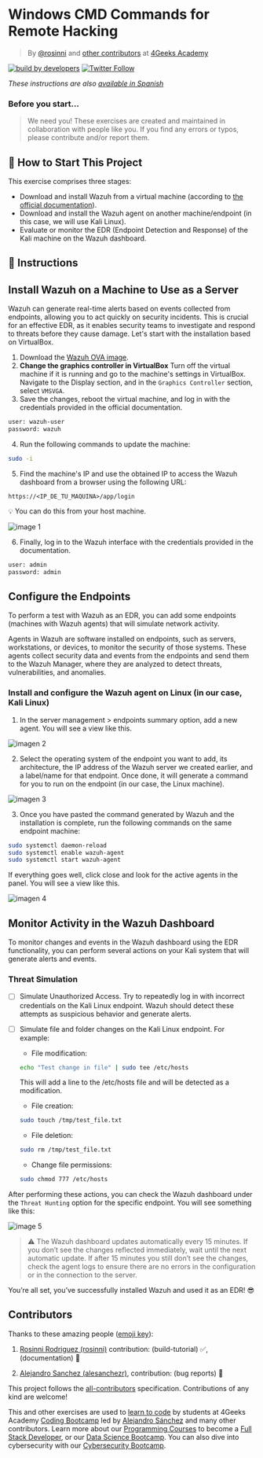 # Windows CMD Commands for Remote Hacking
<!-- hide -->

> By [@rosinni](https://github.com/rosinni) and [other contributors](https://github.com/breatheco-de/commands-for-remote-hacking/graphs/contributors) at [4Geeks Academy](https://4geeksacademy.co/)

[![build by developers](https://img.shields.io/badge/build_by-Developers-blue)](https://4geeks.com)
[![Twitter Follow](https://img.shields.io/twitter/follow/4geeksacademy?style=social&logo=twitter)](https://twitter.com/4geeksacademy)

*These instructions are also [available in Spanish](https://github.com/breatheco-de/commands-for-remote-hacking/blob/main/README.es.md)*
<!-- endhide -->

### Before you start...

> We need you! These exercises are created and maintained in collaboration with people like you. If you find any errors or typos, please contribute and/or report them.

## 🌱 How to Start This Project

This exercise comprises three stages:

- Download and install Wazuh from a virtual machine (according to [the official documentation](https://documentation.wazuh.com/current/index.html)).
- Download and install the Wazuh agent on another machine/endpoint (in this case, we will use Kali Linux).
- Evaluate or monitor the EDR (Endpoint Detection and Response) of the Kali machine on the Wazuh dashboard.

## 📝 Instructions

## Install Wazuh on a Machine to Use as a Server

Wazuh can generate real-time alerts based on events collected from endpoints, allowing you to act quickly on security incidents. This is crucial for an effective EDR, as it enables security teams to investigate and respond to threats before they cause damage. Let's start with the installation based on VirtualBox.

1. Download the [Wazuh OVA image](https://documentation.wazuh.com/current/deployment-options/virtual-machine/virtual-machine.html#access-the-wazuh-dashboard).
2. **Change the graphics controller in VirtualBox** Turn off the virtual machine if it is running and go to the machine's settings in VirtualBox. Navigate to the Display section, and in the `Graphics Controller` section, select `VMSVGA`.
3. Save the changes, reboot the virtual machine, and log in with the credentials provided in the official documentation.

```bash
user: wazuh-user
password: wazuh
```

4. Run the following commands to update the machine:

```bash
sudo -i
```

5. Find the machine's IP and use the obtained IP to access the Wazuh dashboard from a browser using the following URL:

```url
https://<IP_DE_TU_MAQUINA>/app/login
```

💡 You can do this from your host machine.

![image 1](assets/wazuh-login.png)

6. Finally, log in to the Wazuh interface with the credentials provided in the documentation.

```bash
user: admin
password: admin
```

## Configure the Endpoints

To perform a test with Wazuh as an EDR, you can add some endpoints (machines with Wazuh agents) that will simulate network activity.

Agents in Wazuh are software installed on endpoints, such as servers, workstations, or devices, to monitor the security of those systems. These agents collect security data and events from the endpoints and send them to the Wazuh Manager, where they are analyzed to detect threats, vulnerabilities, and anomalies.

### Install and configure the Wazuh agent on Linux (in our case, Kali Linux)

1. In the server management > endpoints summary option, add a new agent. You will see a view like this.

![imagen 2](./assets/deploy-agents.png)

2. Select the operating system of the endpoint you want to add, its architecture, the IP address of the Wazuh server we created earlier, and a label/name for that endpoint. Once done, it will generate a command for you to run on the endpoint (in our case, the Linux machine).

![imagen 3](assets/command-install-wazuh-agent.png)

3. Once you have pasted the command generated by Wazuh and the installation is complete, run the following commands on the same endpoint machine:

```bash
sudo systemctl daemon-reload
sudo systemctl enable wazuh-agent
sudo systemctl start wazuh-agent
```

If everything goes well, click close and look for the active agents in the panel. You will see a view like this.

![imagen 4](./assets/active-agent.png)

## Monitor Activity in the Wazuh Dashboard

To monitor changes and events in the Wazuh dashboard using the EDR functionality, you can perform several actions on your Kali system that will generate alerts and events.

### Threat Simulation

- [ ] Simulate Unauthorized Access. Try to repeatedly log in with incorrect credentials on the Kali Linux endpoint. Wazuh should detect these attempts as suspicious behavior and generate alerts.

- [ ] Simulate file and folder changes on the Kali Linux endpoint. For example:

    - File modification:

    ```bash
    echo "Test change in file" | sudo tee /etc/hosts
    ```
    This will add a line to the /etc/hosts file and will be detected as a modification.

    - File creation:

    ```bash
    sudo touch /tmp/test_file.txt
    ```

    - File deletion:

    ```bash
    sudo rm /tmp/test_file.txt
    ```

    - Change file permissions:

    ```bash
    sudo chmod 777 /etc/hosts
    ```

After performing these actions, you can check the Wazuh dashboard under the `Threat Hunting` option for the specific endpoint. You will see something like this:

![image 5](./assets/monitoring-events.png)

> ⚠ The Wazuh dashboard updates automatically every 15 minutes. If you don’t see the changes reflected immediately, wait until the next automatic update. If after 15 minutes you still don’t see the changes, check the agent logs to ensure there are no errors in the configuration or in the connection to the server.

You’re all set, you’ve successfully installed Wazuh and used it as an EDR! 😎

## Contributors

Thanks to these amazing people ([emoji key](https://github.com/kentcdodds/all-contributors#emoji-key)):

1. [Rosinni Rodriguez (rosinni)](https://github.com/rosinni) contribution: (build-tutorial) ✅, (documentation) 📖
  
2. [Alejandro Sanchez (alesanchezr)](https://github.com/alesanchezr), contribution: (bug reports) 🐛

This project follows the [all-contributors](https://github.com/kentcdodds/all-contributors) specification. Contributions of any kind are welcome!

This and other exercises are used to [learn to code](https://4geeksacademy.com/us/learn-to-code) by students at 4Geeks Academy [Coding Bootcamp](https://4geeksacademy.com/us/coding-bootcamp) led by [Alejandro Sánchez](https://twitter.com/alesanchezr) and many other contributors. Learn more about our [Programming Courses](https://4geeksacademy.com/us/programming-courses) to become a [Full Stack Developer](https://4geeksacademy.com/us/coding-bootcamps/full-stack-developer), or our [Data Science Bootcamp](https://4geeksacademy.com/us/coding-bootcamps/data-science-machine-learning-bootcamp). You can also dive into cybersecurity with our [Cybersecurity Bootcamp](https://4geeksacademy.com/us/coding-bootcamps/cybersecurity-bootcamp).

<!-- endhide -->